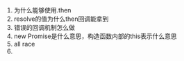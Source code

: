 1. 为什么能够使用.then
2. resolve的值为什么then回调能拿到
3. 错误的回调机制怎么做
4. new Promise是什么意思，构造函数内部的this表示什么意思
5. all race
6. 